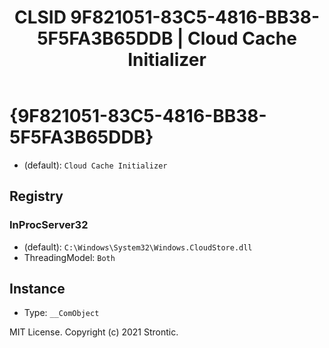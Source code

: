 ﻿---
title: "CLSID 9F821051-83C5-4816-BB38-5F5FA3B65DDB | Cloud Cache Initializer"
excerpt: What is COM-Object CLSID 9F821051-83C5-4816-BB38-5F5FA3B65DDB?
---

# {9F821051-83C5-4816-BB38-5F5FA3B65DDB}

* (default): `Cloud Cache Initializer`

## Registry


### InProcServer32

* (default): `C:\Windows\System32\Windows.CloudStore.dll`
* ThreadingModel: `Both`

## Instance

* Type: `__ComObject`

MIT License. Copyright (c) 2021 Strontic.


